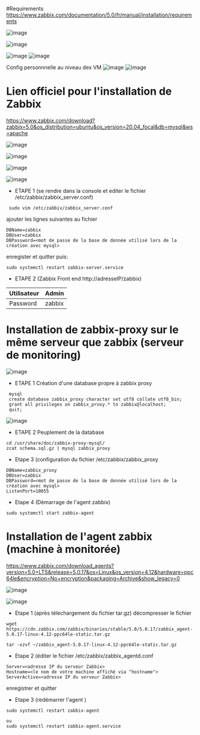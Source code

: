 #Requirements
https://www.zabbix.com/documentation/5.0/fr/manual/installation/requirements

![image](https://user-images.githubusercontent.com/60136087/146181058-cad902b2-d47c-44f7-9f06-6b03102d733b.png)

![image](https://user-images.githubusercontent.com/60136087/146181292-16a5498b-30b1-4616-8fa6-fe4f2f1cf341.png)

![image](https://user-images.githubusercontent.com/60136087/146181366-5d5b534f-8027-4977-80b4-949f93184f01.png)
![image](https://user-images.githubusercontent.com/60136087/146182979-ea1c4f04-49d2-44b2-9b23-d796546e833c.png)


Config personnnelle au niveau des VM
![image](https://user-images.githubusercontent.com/60136087/146181516-f928c649-5e36-4915-be7b-9b6415747209.png)
![image](https://user-images.githubusercontent.com/60136087/146181629-37788520-f485-49d8-b835-dee3fc97e78f.png)


# Lien officiel pour l'installation de Zabbix
https://www.zabbix.com/download?zabbix=5.0&os_distribution=ubuntu&os_version=20.04_focal&db=mysql&ws=apache

![image](https://user-images.githubusercontent.com/60136087/146175548-2b44da8f-e071-4851-9b26-32590b60dbe3.png)

![image](https://user-images.githubusercontent.com/60136087/146175630-016a91fb-f472-4b2f-bd87-c55e29d5e2c2.png)

![image](https://user-images.githubusercontent.com/60136087/146175697-21b20d7e-2c82-43d2-95bb-07feb54a7112.png)

![image](https://user-images.githubusercontent.com/60136087/146175778-8b0af32a-887f-42b6-b851-c949adead080.png)

* ETAPE 1 (se rendre dans la console et editer le fichier /etc/zabbix/zabbix_server.conf)
 ```
  sudo vim /etc/zabbix/zabbix_server.conf
 ```
 ajouter les lignes suivantes au fichier
 ```
 DBName=zabbix
 DBUser=zabbix
 DBPassword=<mot de passe de la base de donnée utilisé lors de la création avec mysql>
 ```
 enregister et quitter puis: 
 ```
 sudo systemctl restart zabbix-server.service
 ```
* ETAPE 2 (Zabbix Front end http://adresseIP/zabbix)

| Utilisateur | Admin  |
| ----------- | -----  |
|  Password   | zabbix | 

# Installation de zabbix-proxy sur le même serveur que zabbix (serveur de monitoring)
![image](https://user-images.githubusercontent.com/60136087/146201826-db1888aa-1f9a-444f-aaff-4b084a616b91.png)
 
 * ETAPE 1 Création d'une database propre à zabbix proxy
 ```
  mysql
  create database zabbix_proxy character set utf8 collate utf8_bin;
  grant all privileges on zabbix_proxy.* to zabbix@localhost;
  quit;
 ```
 
![image](https://user-images.githubusercontent.com/60136087/146204900-82d2c8f7-d1c3-4bff-852a-44b05e0da4ed.png)
  
 * ETAPE 2 Peuplement de la database
 ```
 cd /usr/share/doc/zabbix-proxy-mysql/
 zcat schema.sql.gz | mysql zabbix_proxy 
 ```
 * Etape 3 (configuration du fichier /etc/zabbix/zabbix_proxy
 ```
 DBName=zabbix_proxy
 DBUser=zabbix
 DBPassword=<mot de passe de la base de donnée utilisé lors de la création avec mysql>
 ListenPort=10055
 ```
 * Etape 4 (Démarrage de l'agent zabbix)
 ```
 sudo systemctl start zabbix-agent
 ```
# Installation de l'agent zabbix (machine à monitorée)
https://www.zabbix.com/download_agents?version=5.0+LTS&release=5.0.17&os=Linux&os_version=4.12&hardware=ppc64le&encryption=No+encryption&packaging=Archive&show_legacy=0

![image](https://user-images.githubusercontent.com/60136087/146176761-1654a251-0e92-430d-9335-2fa91d64957c.png)

![image](https://user-images.githubusercontent.com/60136087/146176857-cdf44185-c339-4db0-bbf8-252e0404efdb.png)

 * Etape 1 (après télechargement  du fichier tar.gz) décompresser le fichier
 ```
 wget https://cdn.zabbix.com/zabbix/binaries/stable/5.0/5.0.17/zabbix_agent-5.0.17-linux-4.12-ppc64le-static.tar.gz
 
 tar -xzvf ~/zabbix_agent-5.0.17-linux-4.12-ppc64le-static.tar.gz
 
 ```
  * Etape 2 (éditer le fichier /etc/zabbix/zabbix_agentd.conf
 ```
 Server=<adresse IP du serveur Zabbix>
 Hostname=<le nom de votre machine affiché via "hostname">
 ServerActive=<adresse IP du serveur Zabbix>
 
 ```
 enregistrer et quitter
 * Etape 3 (redémarrer l'agent )
  ```
  sudo systemctl restart zabbix-agent
  
  ou
  sudo systemctl restart zabbix-agent.service
 
 ```
 
